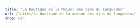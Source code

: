 ```yaml
---
title: "La Boutique de la Maison des Vins du Languedoc"
url: /lattes/la-boutique-de-la-maison-des-vins-du-languedoc/
shop: vin
---
```

